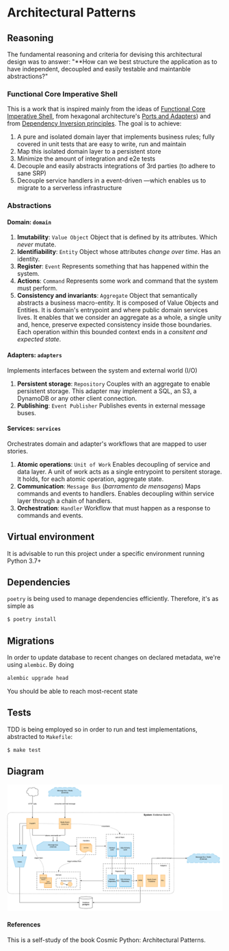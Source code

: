 # Architectural Patterns

## Reasoning

The fundamental reasoning and criteria for devising this architectural design was to answer: "**How can we best structure the application as to have independent, decoupled and easily testable and maintanble abstractions?"

### Functional Core Imperative Shell

This is a work that is inspired mainly from the ideas of [Functional Core Imperative Shell](https://www.destroyallsoftware.com/screencasts/catalog/functional-core-imperative-shell), from hexagonal architecture's [Ports and Adapters](https://matthiasnoback.nl/2017/08/layers-ports-and-adapters-part-3-ports-and-adapters/)) and from [Dependency Inversion principles](https://en.wikipedia.org/wiki/Dependency_inversion_principle). The goal is to achieve:

1. A pure and isolated domain layer that implements business rules; fully covered in unit tests that are easy to write, run and maintain
2. Map this isolated domain layer to a persistent store
3. Minimize the amount of integration and e2e tests
4. Decouple and easily abstracts integrations of 3rd parties (to adhere to sane SRP)
5. Decouple service handlers in a event-driven —which enables us to migrate to a serverless infrastructure

### Abstractions

#### Domain: `domain`

1. **Imutability**: `Value Object`
Object that is defined by its attributes. Which *never* mutate.
2. **Identifiability**: `Entity`
Object whose attributes *change over time*. Has an identity.
3. **Register**: `Event`
Represents something that has happened within the system.
4. **Actions**: `Command`
Represents some work and command that the system must perform.
5. **Consistency and invariants**: `Aggregate`
Object that semantically abstracts a business macro-entity. It is composed of Value Objects and Entities. It is domain's entrypoint and where public domain services lives. It enables that we consider an aggregate as a whole, a single unity and, hence, preserve expected consistency inside those boundaries. Each operation within this bounded context ends in a *consitent and expected state*.

#### Adapters: `adapters`

Implements interfaces between the system and external world (I/O)

1. **Persistent storage**: `Repository`
Couples with an aggregate to enable persistent storage. This adapter may implement a SQL, an S3, a DynamoDB or any other client connection.
2. **Publishing**: `Event Publisher`
Publishes events in external message buses.

#### Services: `services`

Orchestrates domain and adapter's workflows that are mapped to user stories.

1. **Atomic operations**: `Unit of Work`
Enables decoupling of service and data layer. A unit of work acts as a single entrypoint to persitent storage. It holds, for each atomic operation, aggregate state.
2. **Communication**: `Message Bus` (*barramento de mensagens*)
Maps commands and events to handlers. Enables decoupling within service layer through a chain of handlers.
3. **Orchestration**: `Handler`
Workflow that must happen as a response to commands and events.


## Virtual environment

It is advisable to run this project under a specific environment running Python 3.7+

## Dependencies

`poetry` is being used to manage dependencies efficiently. Therefore, it's as simple as

```bash
$ poetry install
```

## Migrations

In order to update database to recent changes on declared metadata, we're using `alembic`. By doing

```bash
alembic upgrade head
```

You should be able to reach most-recent state


## Tests

TDD is being employed so in order to run and test implementations, abstracted to `Makefile`:

```bash
$ make test
```


## Diagram

![Architecture Design](img/design.png)


#### References

This is a self-study of the book Cosmic Python: Architectural Patterns.
